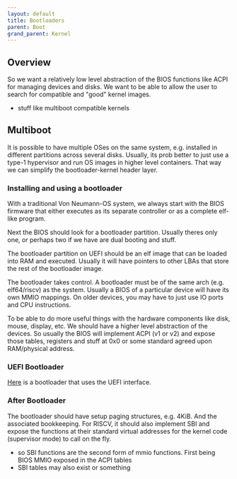 ```yaml
---
layout: default
title: Bootloaders
parent: Boot
grand_parent: Kernel
---
```


## Overview

So we want a relatively low level abstraction of the BIOS functions like ACPI for managing devices and disks. We want to be able to allow the user to search for compatible and "good" kernel images.

- stuff like multiboot compatible kernels

## Multiboot

It is possible to have multiple OSes on the same system, e.g. installed in different partitions across several disks.
Usually, its prob better to just use a type-1 hypervisor and run OS images in higher level containers. That way we can simplify the bootloader-kernel header layer.

### Installing and using a bootloader

With a traditional Von Neumann-OS system, we always start with the BIOS firmware that either executes as its separate controller or as a complete elf-like program.

Next the BIOS should look for a bootloader partition. Usually theres only one, or perhaps two if we have are dual booting and stuff.

The bootloader partition on UEFI should be an elf image that can be loaded into RAM and executed. Usually it will have pointers to other LBAs that store the rest of the bootloader image.

The bootloader takes control. A bootloader must be of the same arch (e.g. elf64/riscv) as the system. Usually a BIOS of a particular device will have its own MMIO mappings. On older devices, you may have to just use IO ports and CPU instructions.

To be able to do more useful things with the hardware components like disk, mouse, display, etc. We should have a higher level abstraction of the devices. So usually the BIOS will implement ACPI (v1 or v2) and expose those tables, registers and stuff at 0x0 or some standard agreed upon RAM/physical address.

### UEFI Bootloader

[Here](https://wiki.osdev.org/UEFI_App_Bare_Bones) is a bootloader that uses the UEFI interface.

### After Bootloader

The bootloader should have setup paging structures, e.g. 4KiB. And the associated bookkeeping. For RISCV, it should also implement SBI and expose the functions at their standard virtual addresses for the kernel code (supervisor mode) to call on the fly.

- so SBI functions are the second form of mmio functions. First being BIOS MMIO exposed in the ACPI tables
- SBI tables may also exist or something
